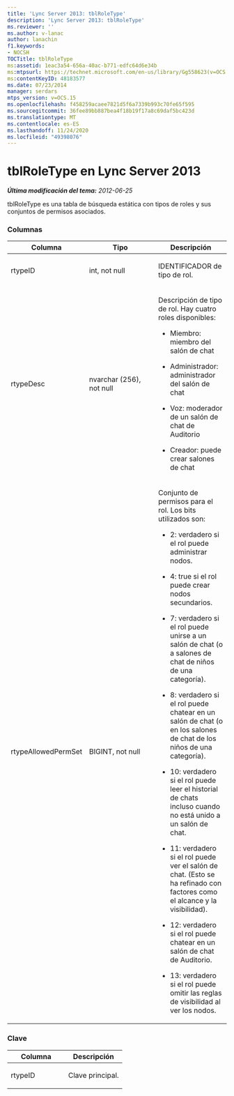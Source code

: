 ```yaml
---
title: 'Lync Server 2013: tblRoleType'
description: 'Lync Server 2013: tblRoleType'
ms.reviewer: ''
ms.author: v-lanac
author: lanachin
f1.keywords:
- NOCSH
TOCTitle: tblRoleType
ms:assetid: 1eac3a54-656a-40ac-b771-edfc64d6e34b
ms:mtpsurl: https://technet.microsoft.com/en-us/library/Gg558623(v=OCS.15)
ms:contentKeyID: 48183577
ms.date: 07/23/2014
manager: serdars
mtps_version: v=OCS.15
ms.openlocfilehash: f458259acaee7821d5f6a7339b993c70fe65f595
ms.sourcegitcommit: 36fee89bb887bea4f18b19f17a8c69daf5bc423d
ms.translationtype: MT
ms.contentlocale: es-ES
ms.lasthandoff: 11/24/2020
ms.locfileid: "49398076"
---
```

# <a name="tblroletype-in-lync-server-2013"></a>tblRoleType en Lync Server 2013

<div data-xmlns="http://www.w3.org/1999/xhtml">

<div class="topic" data-xmlns="http://www.w3.org/1999/xhtml" data-msxsl="urn:schemas-microsoft-com:xslt" data-cs="https://msdn.microsoft.com/">

<div data-asp="https://msdn2.microsoft.com/asp">



</div>

<div id="mainSection">

<div id="mainBody">

<span> </span>

_**Última modificación del tema:** 2012-06-25_

tblRoleType es una tabla de búsqueda estática con tipos de roles y sus conjuntos de permisos asociados.

### <a name="columns"></a>Columnas

<table>
<colgroup>
<col style="width: 33%" />
<col style="width: 33%" />
<col style="width: 33%" />
</colgroup>
<thead>
<tr class="header">
<th>Columna</th>
<th>Tipo</th>
<th>Descripción</th>
</tr>
</thead>
<tbody>
<tr class="odd">
<td><p>rtypeID</p></td>
<td><p>int, not null</p></td>
<td><p>IDENTIFICADOR de tipo de rol.</p></td>
</tr>
<tr class="even">
<td><p>rtypeDesc</p></td>
<td><p>nvarchar (256), not null</p></td>
<td><p>Descripción de tipo de rol. Hay cuatro roles disponibles:</p>
<ul>
<li><p>Miembro: miembro del salón de chat</p></li>
<li><p>Administrador: administrador del salón de chat</p></li>
<li><p>Voz: moderador de un salón de chat de Auditorio</p></li>
<li><p>Creador: puede crear salones de chat</p></li>
</ul></td>
</tr>
<tr class="odd">
<td><p>rtypeAllowedPermSet</p></td>
<td><p>BIGINT, not null</p></td>
<td><p>Conjunto de permisos para el rol. Los bits utilizados son:</p>
<ul>
<li><p>2: verdadero si el rol puede administrar nodos.</p></li>
<li><p>4: true si el rol puede crear nodos secundarios.</p></li>
<li><p>7: verdadero si el rol puede unirse a un salón de chat (o a salones de chat de niños de una categoría).</p></li>
<li><p>8: verdadero si el rol puede chatear en un salón de chat (o en los salones de chat de los niños de una categoría).</p></li>
<li><p>10: verdadero si el rol puede leer el historial de chats incluso cuando no está unido a un salón de chat.</p></li>
<li><p>11: verdadero si el rol puede ver el salón de chat. (Esto se ha refinado con factores como el alcance y la visibilidad).</p></li>
<li><p>12: verdadero si el rol puede chatear en un salón de chat de Auditorio.</p></li>
<li><p>13: verdadero si el rol puede omitir las reglas de visibilidad al ver los nodos.</p></li>
</ul></td>
</tr>
</tbody>
</table>


### <a name="key"></a>Clave

<table>
<colgroup>
<col style="width: 50%" />
<col style="width: 50%" />
</colgroup>
<thead>
<tr class="header">
<th>Columna</th>
<th>Descripción</th>
</tr>
</thead>
<tbody>
<tr class="odd">
<td><p>rtypeID</p></td>
<td><p>Clave principal.</p></td>
</tr>
</tbody>
</table>


</div>

<span> </span>

</div>

</div>

</div>

